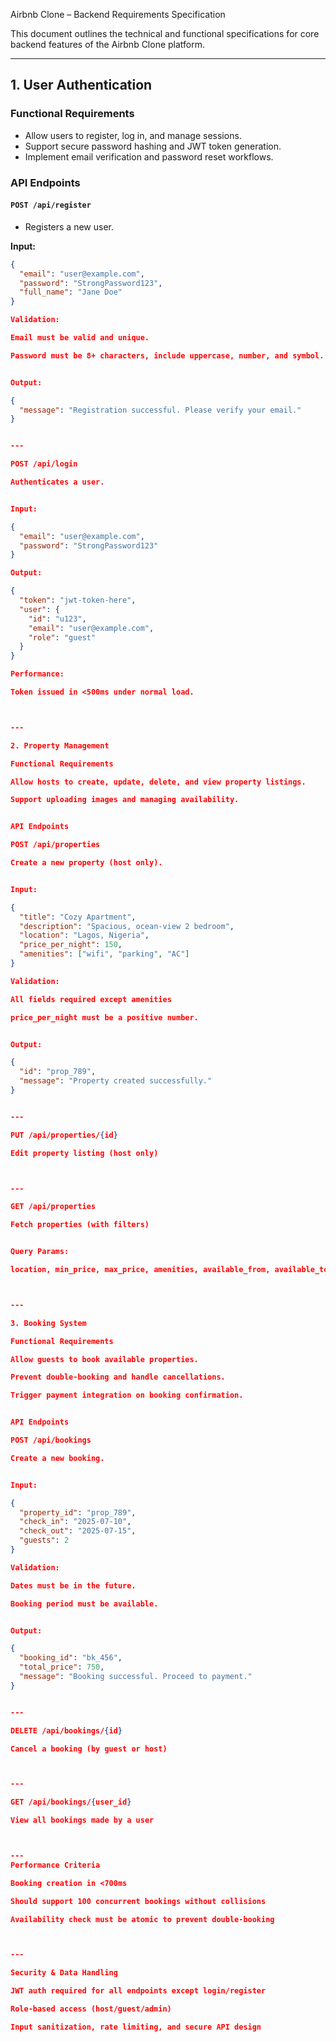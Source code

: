 Airbnb Clone – Backend Requirements Specification

This document outlines the technical and functional specifications for core backend features of the Airbnb Clone platform.

---

## 1. User Authentication

### Functional Requirements
- Allow users to register, log in, and manage sessions.
- Support secure password hashing and JWT token generation.
- Implement email verification and password reset workflows.

### API Endpoints

#### `POST /api/register`
- Registers a new user.

**Input:**
```json
{
  "email": "user@example.com",
  "password": "StrongPassword123",
  "full_name": "Jane Doe"
}

Validation:

Email must be valid and unique.

Password must be 8+ characters, include uppercase, number, and symbol.


Output:

{
  "message": "Registration successful. Please verify your email."
}


---

POST /api/login

Authenticates a user.


Input:

{
  "email": "user@example.com",
  "password": "StrongPassword123"
}

Output:

{
  "token": "jwt-token-here",
  "user": {
    "id": "u123",
    "email": "user@example.com",
    "role": "guest"
  }
}

Performance:

Token issued in <500ms under normal load.



---

2. Property Management

Functional Requirements

Allow hosts to create, update, delete, and view property listings.

Support uploading images and managing availability.


API Endpoints

POST /api/properties

Create a new property (host only).


Input:

{
  "title": "Cozy Apartment",
  "description": "Spacious, ocean-view 2 bedroom",
  "location": "Lagos, Nigeria",
  "price_per_night": 150,
  "amenities": ["wifi", "parking", "AC"]
}

Validation:

All fields required except amenities

price_per_night must be a positive number.


Output:

{
  "id": "prop_789",
  "message": "Property created successfully."
}


---

PUT /api/properties/{id}

Edit property listing (host only)



---

GET /api/properties

Fetch properties (with filters)


Query Params:

location, min_price, max_price, amenities, available_from, available_to



---

3. Booking System

Functional Requirements

Allow guests to book available properties.

Prevent double-booking and handle cancellations.

Trigger payment integration on booking confirmation.


API Endpoints

POST /api/bookings

Create a new booking.


Input:

{
  "property_id": "prop_789",
  "check_in": "2025-07-10",
  "check_out": "2025-07-15",
  "guests": 2
}

Validation:

Dates must be in the future.

Booking period must be available.


Output:

{
  "booking_id": "bk_456",
  "total_price": 750,
  "message": "Booking successful. Proceed to payment."
}


---

DELETE /api/bookings/{id}

Cancel a booking (by guest or host)



---

GET /api/bookings/{user_id}

View all bookings made by a user



---
Performance Criteria

Booking creation in <700ms

Should support 100 concurrent bookings without collisions

Availability check must be atomic to prevent double-booking



---

Security & Data Handling

JWT auth required for all endpoints except login/register

Role-based access (host/guest/admin)

Input sanitization, rate limiting, and secure API design
